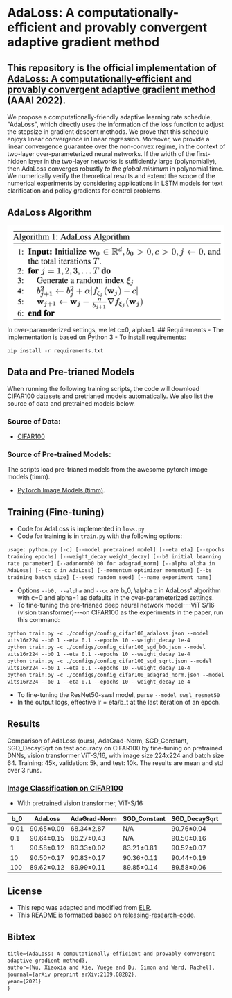 # AdaLoss: A computationally-efficient and provably convergent adaptive gradient method

This repository is the official implementation of [AdaLoss: A computationally-efficient and provably convergent adaptive gradient method](https://arxiv.org/pdf/2109.08282.pdf) (AAAI 2022).
- 

We propose a computationally-friendly adaptive learning rate schedule, "AdaLoss", which directly uses the information of the loss function to adjust the stepsize in gradient descent methods. We prove that this schedule enjoys linear convergence in  linear regression.
Moreover, we provide a linear convergence guarantee over the non-convex regime, in the context of two-layer over-parameterized neural networks. If the width of the first-hidden layer in the two-layer networks is sufficiently large (polynomially), then AdaLoss converges robustly *to the global minimum* in polynomial time. We numerically verify the theoretical results and extend the scope of the numerical experiments by considering applications in LSTM models for text clarification and policy gradients for control problems.

## AdaLoss Algorithm
<img src="figures/adaloss.png" width=500>
In over-parameterized settings, we let c=0, alpha=1.
## Requirements
- The implementation is based on Python 3
- To install requirements:

```setup
pip install -r requirements.txt
```

## Data and Pre-trianed Models
When running the following training scripts, the code will download CIFAR100 datasets and pretrianed models automatically. We also list the source of data and pretrained models below. 
### Source of Data:
- [CIFAR100](https://www.cs.toronto.edu/~kriz/cifar.html)
### Source of Pre-trained Models: 
The scripts load pre-trianed models from the awesome pytorch image models (timm).
- [PyTorch Image Models (timm)](https://github.com/rwightman/pytorch-image-models).

## Training (Fine-tuning)
- Code for AdaLoss is implemented in ```loss.py```
- Code for training is in ```train.py``` with the following options:
```
usage: python.py [-c] [--model pretrained model] [--eta eta] [--epochs training epochs] [--weight_decay weight_decay] [--b0 initial learning rate parameter] [--adanormb0 b0 for adagrad_norm] [--alpha alpha in AdaLoss] [--cc c in AdaLoss] [--momentum optimizer momentum] [--bs training batch_size] [--seed random seed] [--name experiment name]
```
- Options ```--b0, --alpha``` and ```--cc``` are b_0, \alpha c in AdaLoss' algorithm with c=0 and alpha=1 as defaults in the over-parameterized settings.
- To fine-tuning the pre-trianed deep neural network model---ViT S/16 (vision transformer)---on CIFAR100 as the experiments in the paper, run this command:

```train
python train.py -c ./configs/config_cifar100_adaloss.json --model vits16r224 --b0 1 --eta 0.1 --epochs 10 --weight_decay 1e-4 
python train.py -c ./configs/config_cifar100_sgd_b0.json --model vits16r224 --b0 1 --eta 0.1 --epochs 10 --weight_decay 1e-4
python train.py -c ./configs/config_cifar100_sgd_sqrt.json --model vits16r224 --b0 1 --eta 0.1 --epochs 10 --weight_decay 1e-4
python train.py -c ./configs/config_cifar100_adagrad_norm.json --model vits16r224 --b0 1 --eta 0.1 --epochs 10 --weight_decay 1e-4   
```
- To fine-tuning the ResNet50-swsl model, parse ```--model swsl_resnet50```
- In the output logs, effective lr = eta/b_t at the last iteration of an epoch.

## Results

Comparison of AdaLoss (ours), AdaGrad-Norm, SGD_Constant, SGD_DecaySqrt on test accuracy on CIFAR100 by fine-tuning on pretrained DNNs, vision transformer ViT-S/16, with image size 224x224 and batch size 64.
Training: 45k, validation: 5k, and test: 10k. The results are mean and std over 3 runs.

### [Image Classification on CIFAR100](https://www.cs.toronto.edu/~kriz/cifar.html)
- With pretrained vision transformer, ViT-S/16

| b_0   | AdaLoss        | AdaGrad-Norm   | SGD\_Constant  | SGD\_DecaySqrt |
|-------|----------------|----------------|----------------|----------------|
| 0.01  | 90.65±0.09 | 68.34±2.87 | N/A            | 90.76±0.04 |
| 0.1   | 90.64±0.15 | 86.27±0.43 | N/A            | 90.50±0.16 |
| 1     | 90.58±0.12 | 89.33±0.02 | 83.21±0.81 | 90.52±0.07 |
| 10    | 90.50±0.17 | 90.83±0.17 | 90.36±0.11 | 90.44±0.19 |
| 100   | 89.62±0.12 | 89.99±0.11 | 89.85±0.14 | 89.58±0.06 |

[comment]: <> (- With pretrained CNN, ResNet50-swsl &#40;to be replaced with new results&#41;)

[comment]: <> (| b_0    | AdaLoss        | AdaGrad-Norm   | SGD_Constant   | SGD_DecaySqrt  |)

[comment]: <> (|--------|----------------|----------------|----------------|----------------|)


## License 
- This repo was adapted and modified from [ELR](https://github.com/shengliu66/ELR).
- This README is formatted based on [releasing-research-code](https://github.com/paperswithcode/releasing-research-code).

## Bibtex
```@article{wu2021adaloss,
title={AdaLoss: A computationally-efficient and provably convergent adaptive gradient method},
author={Wu, Xiaoxia and Xie, Yuege and Du, Simon and Ward, Rachel},
journal={arXiv preprint arXiv:2109.08282},
year={2021}
}
```

